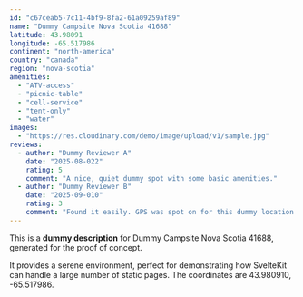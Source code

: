 ```yaml
---
id: "c67ceab5-7c11-4bf9-8fa2-61a09259af89"
name: "Dummy Campsite Nova Scotia 41688"
latitude: 43.98091
longitude: -65.517986
continent: "north-america"
country: "canada"
region: "nova-scotia"
amenities:
  - "ATV-access"
  - "picnic-table"
  - "cell-service"
  - "tent-only"
  - "water"
images:
  - "https://res.cloudinary.com/demo/image/upload/v1/sample.jpg"
reviews:
  - author: "Dummy Reviewer A"
    date: "2025-08-022"
    rating: 5
    comment: "A nice, quiet dummy spot with some basic amenities."
  - author: "Dummy Reviewer B"
    date: "2025-09-010"
    rating: 3
    comment: "Found it easily. GPS was spot on for this dummy location."
---
```


This is a **dummy description** for Dummy Campsite Nova Scotia 41688, generated for the proof of concept.

It provides a serene environment, perfect for demonstrating how SvelteKit can handle a large number of static pages. The coordinates are 43.980910, -65.517986.

